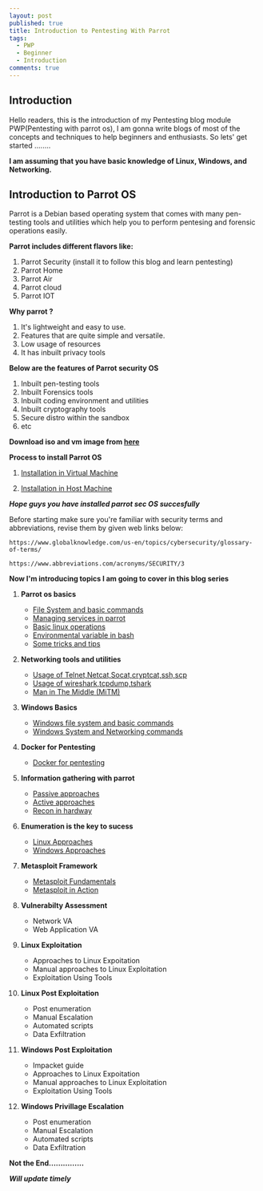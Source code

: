 ```yaml
---
layout: post
published: true
title: Introduction to Pentesting With Parrot
tags:
  - PWP
  - Beginner
  - Introduction
comments: true
---
```

## Introduction
Hello readers, this is the introduction of my Pentesting blog module PWP(Pentesting with parrot os), I am gonna write blogs of most of the concepts and techniques to help beginners and enthusiasts.
So lets' get started ........

**I am assuming that you have basic knowledge of Linux, Windows, and Networking.**

## Introduction to Parrot OS

Parrot is a Debian based operating system that comes with many pen-testing tools and utilities which help you to perform pentesing and forensic operations easily.

**Parrot includes different flavors like:**
 1. Parrot Security (install it to follow this blog and learn pentesting)
 2. Parrot Home
 3. Parrot Air
 4. Parrot cloud
 5. Parrot IOT
 
**Why parrot ?**
 
 1. It's lightweight and easy to use.
 2. Features that are quite simple and versatile.
 3. Low usage of resources
 4. It has inbuilt privacy tools
 
 **Below are the features of Parrot security OS**
 
 1. Inbuilt pen-testing tools
 2. Inbuilt Forensics tools
 3. Inbuilt coding environment and utilities
 4. Inbuilt cryptography tools
 5. Secure distro within the sandbox
 6. etc

**Download iso and vm image from [here](https://parrotsec.org/download/)**
 
**Process to install Parrot OS**

1. [Installation in Virtual Machine](https://ojoiszy.com/install-parrot-security-os-virtualbox/)

2. [Installation in Host Machine](https://codepoisoner.blogspot.com/p/how-to-install-parrot-security-os-step.html)

**_Hope guys you have installed parrot sec OS succesfully_**

Before starting make sure you're familiar with security terms and abbreviations, revise them by given web links below:

``
 https://www.globalknowledge.com/us-en/topics/cybersecurity/glossary-of-terms/
 ``
 
 ``
 https://www.abbreviations.com/acronyms/SECURITY/3
``

**Now I'm introducing topics I am going to cover in this blog series**

1.  **Parrot os basics**
    * [File System and basic commands](https://mrw0r57.github.io/2020-05-26-parrot-os-basics/)
    * [Managing services in parrot](https://mrw0r57.github.io/2020-05-26-parrot-os-basics-1-2/)
    * [Basic linux operations](https://mrw0r57.github.io/2020-05-26-parrot-os-basics-1-3/)
    * [Environmental variable in bash](https://mrw0r57.github.io/2020-05-26-parrot-os-basics-1-4/)
    * [Some tricks and tips](https://mrw0r57.github.io/2020-05-26-parrot-os-basics-1-5/)
    
2.  **Networking tools and utilities**
    * [Usage of Telnet,Netcat,Socat,cryptcat,ssh,scp](https://mrw0r57.github.io/2020-05-26-networking-tools-and-utilities-2-1/)
    * [Usage of wireshark,tcpdump,tshark](https://mrw0r57.github.io/2020-05-26-networking-tools-and-utilities-2-2/)
    * [Man in The Middle (MiTM)](https://mrw0r57.github.io/2020-05-26-networking-tools-and-utilities-2-3/)
    
3.  **Windows Basics**
    * [Windows file system and basic commands](https://mrw0r57.github.io/2020-05-26-windows-basics-3-1/)
    * [Windows System and Networking commands](https://mrw0r57.github.io/2020-05-26-windows-basics-3-2/)
    
4.  **Docker for Pentesting**
    * [Docker for pentesting](https://mrw0r57.github.io/2020-05-26-docker-for-pentesting-4/)

5.  **Information gathering with parrot**
    * [Passive approaches](https://mrw0r57.github.io/2020-05-26-information-gathering-with-parrot-5-1/)
    * [Active approaches](https://mrw0r57.github.io/2020-05-26-information-gathering-with-parrot-5-2/)
    * [Recon in hardway](https://mrw0r57.github.io/2020-05-26-information-gathering-with-parrot-5-3/)
    
6.  **Enumeration is the key to sucess**
    * [Linux Approaches](https://mrw0r57.github.io/2020-05-27-enumeration-is-the-key-to-success-6-1/) 
    * [Windows Approaches](https://mrw0r57.github.io/2020-05-27-enumeration-is-the-key-to-sucess-6-2/) 
    
7.  **Metasploit Framework**
    * [Metasploit Fundamentals](https://mrw0r57.github.io/2020-05-28-Metasploit-Framework-7.1/) 
    * [Metasploit in Action](https://mrw0r57.github.io/2020-05-28-Metasploit-Framework-7.2/)
    
8.  **Vulnerabilty Assessment**
    * Network VA
    * Web Application VA
        
9.  **Linux Exploitation**
    * Approaches to Linux Expoitation
    * Manual approaches to Linux Exploitation
    * Exploitation Using Tools   
    
10. **Linux Post Exploitation**
    * Post enumeration
    * Manual Escalation
    * Automated scripts
    * Data Exfiltration
    
11. **Windows Post Exploitation**
    * Impacket guide 
    * Approaches to Linux Expoitation
    * Manual approaches to Linux Exploitation
    * Exploitation Using Tools   
        
12. **Windows Privillage Escalation**
    * Post enumeration
    * Manual Escalation
    * Automated scripts
    * Data Exfiltration


**Not the End...............**

_**Will update timely**_
